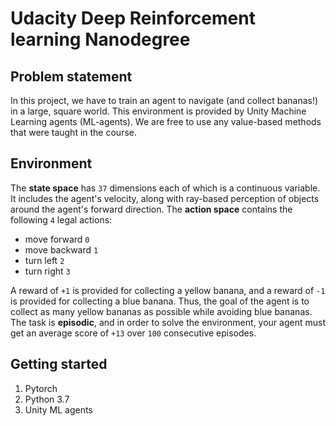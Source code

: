# Udacity Deep Reinforcement learning Nanodegree
## Problem statement
In this project, we have to train an agent to navigate (and collect bananas!) in a large, square world. This environment is provided by Unity Machine Learning agents (ML-agents). We are free to use any value-based methods that were taught in the course.

## Environment
The **state space** has `37` dimensions each of which is a continuous variable. It includes the agent's velocity, along with ray-based perception of objects around the agent's forward direction.
The **action space** contains the following `4` legal actions: 
- move forward `0`
- move backward `1`
- turn left `2`
- turn right `3`

A reward of `+1` is provided for collecting a yellow banana, and a reward of `-1` is provided for collecting a blue banana. Thus, the goal of the agent is to collect as many yellow bananas as possible while avoiding blue bananas.
The task is **episodic**, and in order to solve the environment, your agent must get an average score of `+13` over `100` consecutive episodes.

## Getting started
1. Pytorch
2. Python 3.7
3. Unity ML agents
